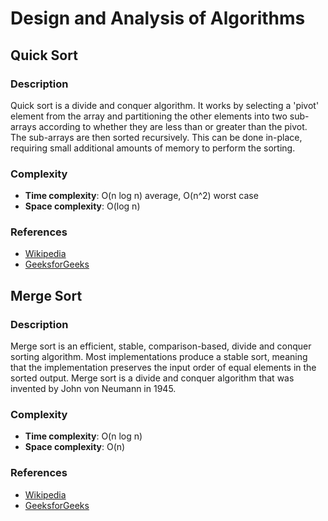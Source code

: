 # Design and Analysis of Algorithms

## Quick Sort

### Description

Quick sort is a divide and conquer algorithm. It works by selecting a 'pivot' element from the array and partitioning the other elements into two sub-arrays according to whether they are less than or greater than the pivot. The sub-arrays are then sorted recursively. This can be done in-place, requiring small additional amounts of memory to perform the sorting.

### Complexity

- **Time complexity**: O(n log n) average, O(n^2) worst case
- **Space complexity**: O(log n)

### References

- [Wikipedia](https://en.wikipedia.org/wiki/Quicksort)
- [GeeksforGeeks](https://www.geeksforgeeks.org/quick-sort/)


## Merge Sort

### Description

Merge sort is an efficient, stable, comparison-based, divide and conquer sorting algorithm. Most implementations produce a stable sort, meaning that the implementation preserves the input order of equal elements in the sorted output. Merge sort is a divide and conquer algorithm that was invented by John von Neumann in 1945.

### Complexity

- **Time complexity**: O(n log n)
- **Space complexity**: O(n)

### References

- [Wikipedia](https://en.wikipedia.org/wiki/Merge_sort)
- [GeeksforGeeks](https://www.geeksforgeeks.org/merge-sort/)

